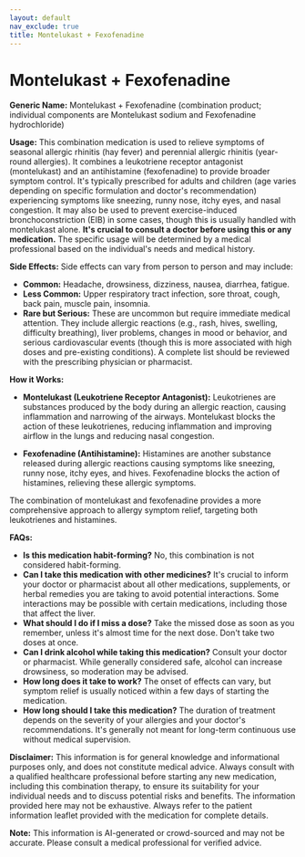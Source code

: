 ```yaml
---
layout: default
nav_exclude: true
title: Montelukast + Fexofenadine
---
```


# Montelukast + Fexofenadine

**Generic Name:** Montelukast + Fexofenadine (combination product; individual components are Montelukast sodium and Fexofenadine hydrochloride)

**Usage:**  This combination medication is used to relieve symptoms of seasonal allergic rhinitis (hay fever) and perennial allergic rhinitis (year-round allergies).  It combines a leukotriene receptor antagonist (montelukast) and an antihistamine (fexofenadine) to provide broader symptom control.  It's typically prescribed for adults and children (age varies depending on specific formulation and doctor's recommendation) experiencing symptoms like sneezing, runny nose, itchy eyes, and nasal congestion.  It may also be used to prevent exercise-induced bronchoconstriction (EIB) in some cases, though this is usually handled with montelukast alone.  **It's crucial to consult a doctor before using this or any medication.** The specific usage will be determined by a medical professional based on the individual's needs and medical history.

**Side Effects:** Side effects can vary from person to person and may include:

* **Common:** Headache, drowsiness, dizziness, nausea, diarrhea, fatigue.
* **Less Common:**  Upper respiratory tract infection, sore throat, cough, back pain, muscle pain, insomnia.
* **Rare but Serious:**  These are uncommon but require immediate medical attention.  They include allergic reactions (e.g., rash, hives, swelling, difficulty breathing), liver problems, changes in mood or behavior, and serious cardiovascular events (though this is more associated with high doses and pre-existing conditions).  A complete list should be reviewed with the prescribing physician or pharmacist.


**How it Works:**

* **Montelukast (Leukotriene Receptor Antagonist):**  Leukotrienes are substances produced by the body during an allergic reaction, causing inflammation and narrowing of the airways. Montelukast blocks the action of these leukotrienes, reducing inflammation and improving airflow in the lungs and reducing nasal congestion.

* **Fexofenadine (Antihistamine):** Histamines are another substance released during allergic reactions causing symptoms like sneezing, runny nose, itchy eyes, and hives. Fexofenadine blocks the action of histamines, relieving these allergic symptoms.


The combination of montelukast and fexofenadine provides a more comprehensive approach to allergy symptom relief, targeting both leukotrienes and histamines.


**FAQs:**

* **Is this medication habit-forming?** No, this combination is not considered habit-forming.
* **Can I take this medication with other medicines?**  It's crucial to inform your doctor or pharmacist about all other medications, supplements, or herbal remedies you are taking to avoid potential interactions. Some interactions may be possible with certain medications, including those that affect the liver.
* **What should I do if I miss a dose?** Take the missed dose as soon as you remember, unless it's almost time for the next dose. Don't take two doses at once.
* **Can I drink alcohol while taking this medication?** Consult your doctor or pharmacist.  While generally considered safe, alcohol can increase drowsiness, so moderation may be advised.
* **How long does it take to work?**  The onset of effects can vary, but symptom relief is usually noticed within a few days of starting the medication.
* **How long should I take this medication?** The duration of treatment depends on the severity of your allergies and your doctor's recommendations.  It's generally not meant for long-term continuous use without medical supervision.


**Disclaimer:** This information is for general knowledge and informational purposes only, and does not constitute medical advice.  Always consult with a qualified healthcare professional before starting any new medication, including this combination therapy, to ensure its suitability for your individual needs and to discuss potential risks and benefits.  The information provided here may not be exhaustive.  Always refer to the patient information leaflet provided with the medication for complete details.


**Note:** This information is AI-generated or crowd-sourced and may not be accurate. Please consult a medical professional for verified advice.